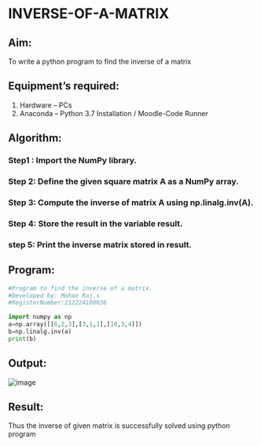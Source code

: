 # INVERSE-OF-A-MATRIX
## Aim:
To write a python program to find the inverse of a matrix
## Equipment’s required:
1. 	Hardware – PCs
2. 	Anaconda – Python 3.7 Installation / Moodle-Code Runner
## Algorithm:
### Step1 : Import the NumPy library.
### Step 2: Define the given square matrix A as a NumPy array.
### Step 3: Compute the inverse of matrix A using np.linalg.inv(A).
### Step 4: Store the result in the variable result.
### step 5: Print the inverse matrix stored in result. 

## Program:
~~~python
#Program to find the inverse of a matrix.
#Developed by: Mohan Raj.s
#RegisterNumber:212224100036

import numpy as np
a=np.array([[6,2,3],[3,1,1],[10,3,4]])
b=np.linalg.inv(a)
print(b)
~~~
## Output:
![image](https://github.com/user-attachments/assets/27073fea-e311-4e27-9fc5-7ca61743b630)

## Result:
Thus the inverse of given matrix is successfully solved using python program

